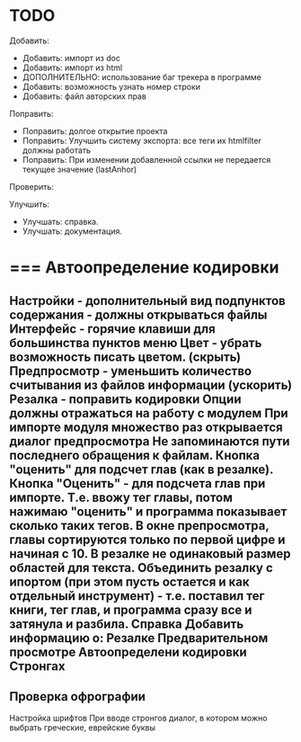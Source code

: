 TODO
====


Добавить:
* Добавить: импорт из doc
* Добавить: импорт из html
* ДОПОЛНИТЕЛЬНО: использование баг трекера в программе
* Добавить: возможность узнать номер строки
* Добавить: файл авторских прав

Поправить:
* Поправить: долгое открытие проекта
* Поправить: Улучшить систему экспорта: все теги их htmlfilter должны работать
* Поправить: При изменении добавленной ссылки не передается текущее значение (lastAnhor)

Проверить:

Улучшить:
* Улучшать: справка.
* Улучшать: документация.


===
Автоопределение кодировки
===
Настройки - дополнительный вид подпунктов содержания - должны открываться файлы
Интерфейс - горячие клавиши для большинства пунктов меню
Цвет - убрать возможность писать цветом. (скрыть)
Предпросмотр - уменьшить количество считывания из файлов информации (ускорить)
Резалка - поправить кодировки
Опции должны отражаться на работу с модулем
При импорте модуля множество раз открывается диалог предпросмотра
Не запоминаются пути последнего обращения к файлам.
Кнопка "оценить" для подсчет глав (как в резалке).
Кнопка "Оценить" - для подсчета глав при импорте. Т.е. ввожу тег главы, потом нажимаю "оценить" и программа показывает сколько таких тегов.
В окне препросмотра, главы сортируются только по первой цифре и начиная с 10.
В резалке не одинаковый размер областей для текста.
Объединить резалку с ипортом (при этом пусть остается и как отдельный инструмент) - т.е. поставил тег книги, тег глав, и программа сразу все и затянула и разбила.
Справка
    Добавить информацию о:
        Резалке
        Предварительном просмотре
        Автоопределени кодировки
        Стронгах
---
Проверка офрографии
----------
Настройка шрифтов
При вводе стронгов диалог, в котором можно выбрать греческие, еврейские буквы
